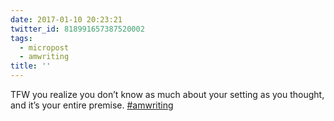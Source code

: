 ```yaml
---
date: 2017-01-10 20:23:21
twitter_id: 818991657387520002
tags:
  - micropost
  - amwriting
title: ''
---
```


TFW you realize you don’t know as much about your setting as you thought, and it’s your entire premise. [#amwriting](https://twitter.com/hashtag/amwriting)
